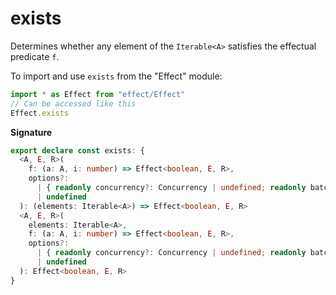 # exists

Determines whether any element of the `Iterable<A>` satisfies the effectual
predicate `f`.

To import and use `exists` from the "Effect" module:

```ts
import * as Effect from "effect/Effect"
// Can be accessed like this
Effect.exists
```

**Signature**

```ts
export declare const exists: {
  <A, E, R>(
    f: (a: A, i: number) => Effect<boolean, E, R>,
    options?:
      | { readonly concurrency?: Concurrency | undefined; readonly batching?: boolean | "inherit" | undefined }
      | undefined
  ): (elements: Iterable<A>) => Effect<boolean, E, R>
  <A, E, R>(
    elements: Iterable<A>,
    f: (a: A, i: number) => Effect<boolean, E, R>,
    options?:
      | { readonly concurrency?: Concurrency | undefined; readonly batching?: boolean | "inherit" | undefined }
      | undefined
  ): Effect<boolean, E, R>
}
```

